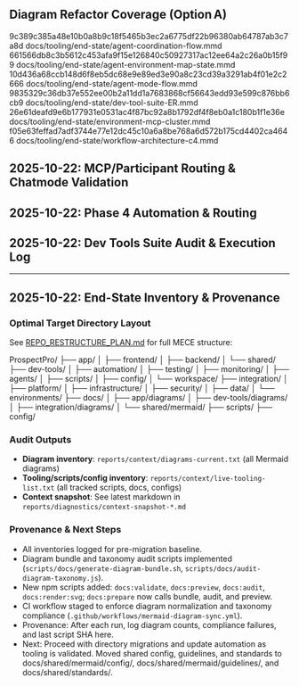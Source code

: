 ## Diagram Refactor Coverage (Option A)

9c389c385a48e10b0a8b9c18f5465b3ec2a6775df22b96380ab64787ab3c7a8d docs/tooling/end-state/agent-coordination-flow.mmd
661566db8c3b5612c453afa9f15e126840c50927317ac12ee64a2c26a0b15f99 docs/tooling/end-state/agent-environment-map-state.mmd
10d436a68ccb148d6f8eb5dc68e9e89ed3e90a8c23cd39a3291ab4f01e2c2666 docs/tooling/end-state/agent-mode-flow.mmd
9835329c36db37e552ee00b2a11dd1a7683868cf56643edd93e599c876bb6cb9 docs/tooling/end-state/dev-tool-suite-ER.mmd
26e61deafd9e6b177931e0531ac4f87bc92a8b1792df4f8eb0a1c180b1f1e36e docs/tooling/end-state/environment-mcp-cluster.mmd
f05e63feffad7adf3744e77e12dc45c10a6a8be768a6d572b175cd4402ca4646 docs/tooling/end-state/workflow-architecture-c4.mmd

## 2025-10-22: MCP/Participant Routing & Chatmode Validation

## 2025-10-22: Phase 4 Automation & Routing

## 2025-10-22: Dev Tools Suite Audit & Execution Log

---

## 2025-10-22: End-State Inventory & Provenance

### Optimal Target Directory Layout

See [REPO_RESTRUCTURE_PLAN.md](../../docs/app/REPO_RESTRUCTURE_PLAN.md) for full MECE structure:

ProspectPro/
├── app/
│ ├── frontend/
│ ├── backend/
│ └── shared/
├── dev-tools/
│ ├── automation/
│ ├── testing/
│ ├── monitoring/
│ ├── agents/
│ ├── scripts/
│ ├── config/
│ └── workspace/
├── integration/
│ ├── platform/
│ ├── infrastructure/
│ ├── security/
│ ├── data/
│ └── environments/
├── docs/
│ ├── app/diagrams/
│ ├── dev-tools/diagrams/
│ ├── integration/diagrams/
│ └── shared/mermaid/
├── scripts/
├── config/

### Audit Outputs

- **Diagram inventory**: `reports/context/diagrams-current.txt` (all Mermaid diagrams)
- **Tooling/scripts/config inventory**: `reports/context/live-tooling-list.txt` (all tracked scripts, docs, configs)
- **Context snapshot**: See latest markdown in `reports/diagnostics/context-snapshot-*.md`

### Provenance & Next Steps

- All inventories logged for pre-migration baseline.
- Diagram bundle and taxonomy audit scripts implemented (`scripts/docs/generate-diagram-bundle.sh`, `scripts/docs/audit-diagram-taxonomy.js`).
- New npm scripts added: `docs:validate`, `docs:preview`, `docs:audit`, `docs:render:svg`; `docs:prepare` now calls bundle, audit, and preview.
- CI workflow staged to enforce diagram normalization and taxonomy compliance (`.github/workflows/mermaid-diagram-sync.yml`).
- Provenance: After each run, log diagram counts, compliance failures, and last script SHA here.
- Next: Proceed with directory migrations and update automation as tooling is validated.
Moved shared config, guidelines, and standards to docs/shared/mermaid/config/, docs/shared/mermaid/guidelines/, and docs/shared/standards/.
